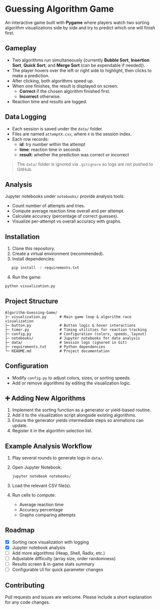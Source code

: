 # Guessing Algorithm Game

An interactive game built with **Pygame** where players watch two sorting algorithm visualizations side by side and try to predict which one will finish first.

## Gameplay
- Two algorithms run simultaneously (currently **Bubble Sort**, **Insertion Sort**, **Quick Sort**, and **Merge Sort** (can be expendable if needed)).
- The player hovers over the left or right side to highlight, then clicks to make a prediction.
- After clicking, both algorithms speed up.
- When one finishes, the result is displayed on screen:
  - **Correct** if the chosen algorithm finished first.
  - **Incorrect** otherwise.
- Reaction time and results are logged.

## Data Logging
- Each session is saved under the `data/` folder.
- Files are named `attemptX.csv`, where `X` is the session index.
- Each row records:
  - **id**: try number within the attempt  
  - **time**: reaction time in seconds  
  - **result**: whether the prediction was correct or incorrect  

> The `data/` folder is ignored via `.gitignore` so logs are not pushed to GitHub.

## Analysis
Jupyter notebooks under `notebooks/` provide analysis tools:
- Count number of attempts and tries.
- Compute average reaction time overall and per attempt.
- Calculate accuracy (percentage of correct guesses).
- Visualize per-attempt vs overall accuracy with graphs.

## Installation
1. Clone this repository.
2. Create a virtual environment (recommended).
3. Install dependencies:
```bash
   pip install -r requirements.txt
````

4. Run the game:  
```bash
python visualization.py
````

## Project Structure

```
Algorithm-Guessing-Game/
├─ visualization.py      # Main game loop & algorithm race visualization
├─ button.py             # Button logic & hover interactions
├─ timer.py              # Timing utilities for reaction tracking
├─ config.py             # Configuration (colors, speeds, layout)
├─ notebooks/            # Jupyter notebooks for data analysis
├─ data/                 # Session logs (ignored in Git)
├─ requirements.txt      # Python dependencies
└─ README.md             # Project documentation
```

## Configuration

* Modify `config.py` to adjust colors, sizes, or sorting speeds.
* Add or remove algorithms by editing the visualization logic.

## ➕ Adding New Algorithms

1. Implement the sorting function as a generator or yield-based routine.
2. Add it to the visualization script alongside existing algorithms.
3. Ensure the generator yields intermediate steps so animations can update.
4. Register it in the algorithm selection list.

## Example Analysis Workflow

1. Play several rounds to generate logs in `data/`.
2. Open Jupyter Notebook:

   ```bash
   jupyter notebook notebooks/
   ```
3. Load the relevant CSV file(s).
4. Run cells to compute:

   * Average reaction time
   * Accuracy percentage
   * Graphs comparing attempts

## Roadmap

* [x] Sorting race visualization with logging
* [x] Jupyter notebook analysis
* [ ] Add more algorithms (Heap, Shell, Radix, etc.)
* [ ] Adjustable difficulty (array size, order randomness)
* [ ] Results screen & in-game stats summary
* [ ] Configurable UI for quick parameter changes

## Contributing

Pull requests and issues are welcome.
Please include a short explanation for any code changes.



